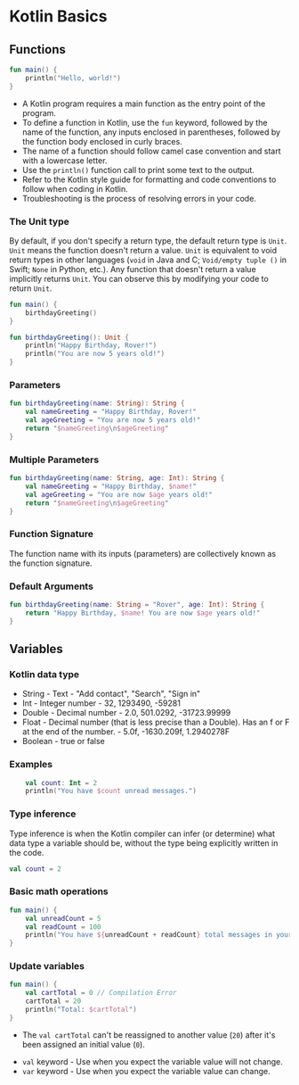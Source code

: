 # Kotlin Basics

## Functions

```kotlin
fun main() {
    println("Hello, world!")
}
```

- A Kotlin program requires a main function as the entry point of the program.
- To define a function in Kotlin, use the `fun` keyword, followed by the name of the function, any inputs enclosed in parentheses, followed by the function body enclosed in curly braces.
- The name of a function should follow camel case convention and start with a lowercase letter.
- Use the `println()` function call to print some text to the output.
- Refer to the Kotlin style guide for formatting and code conventions to follow when coding in Kotlin.
- Troubleshooting is the process of resolving errors in your code.

### The Unit type

By default, if you don't specify a return type, the default return type is `Unit`. `Unit` means the function doesn't return a value. `Unit` is equivalent to void return types in other languages (`void` in Java and C; `Void/empty tuple ()` in Swift; `None` in Python, etc.). Any function that doesn't return a value implicitly returns `Unit`. You can observe this by modifying your code to return `Unit`.

```kotlin
fun main() {
    birthdayGreeting()
}

fun birthdayGreeting(): Unit {
    println("Happy Birthday, Rover!")
    println("You are now 5 years old!")
}
```

### Parameters

```kotlin
fun birthdayGreeting(name: String): String {
    val nameGreeting = "Happy Birthday, Rover!"
    val ageGreeting = "You are now 5 years old!"
    return "$nameGreeting\n$ageGreeting"
}
```

### Multiple Parameters

```kotlin
fun birthdayGreeting(name: String, age: Int): String {
    val nameGreeting = "Happy Birthday, $name!"
    val ageGreeting = "You are now $age years old!"
    return "$nameGreeting\n$ageGreeting"
}
```

### Function Signature

The function name with its inputs (parameters) are collectively known as the function signature.

### Default Arguments

```kotlin
fun birthdayGreeting(name: String = "Rover", age: Int): String {
    return "Happy Birthday, $name! You are now $age years old!"
}
```

## Variables

### Kotlin data type

- String - Text - "Add contact", "Search", "Sign in"
- Int - Integer number - 32, 1293490, -59281
- Double - Decimal number - 2.0, 501.0292, -31723.99999
- Float - Decimal number (that is less precise than a Double). Has an f or F at the end of the number. - 5.0f, -1630.209f, 1.2940278F
- Boolean - true or false

### Examples

```kotlin
    val count: Int = 2
    println("You have $count unread messages.")
```

### Type inference

Type inference is when the Kotlin compiler can infer (or determine) what data type a variable should be, without the type being explicitly written in the code.

```kotlin
val count = 2
```

### Basic math operations

```kotlin
fun main() {
    val unreadCount = 5
    val readCount = 100
    println("You have ${unreadCount + readCount} total messages in your inbox.")
}
```

### Update variables

```kotlin
fun main() {
    val cartTotal = 0 // Compilation Error
    cartTotal = 20
    println("Total: $cartTotal")
}
```

- The `val cartTotal` can't be reassigned to another value (`20`) after it's been assigned an initial value (`0`).

* `val` keyword - Use when you expect the variable value will not change.
* `var` keyword - Use when you expect the variable value can change.
